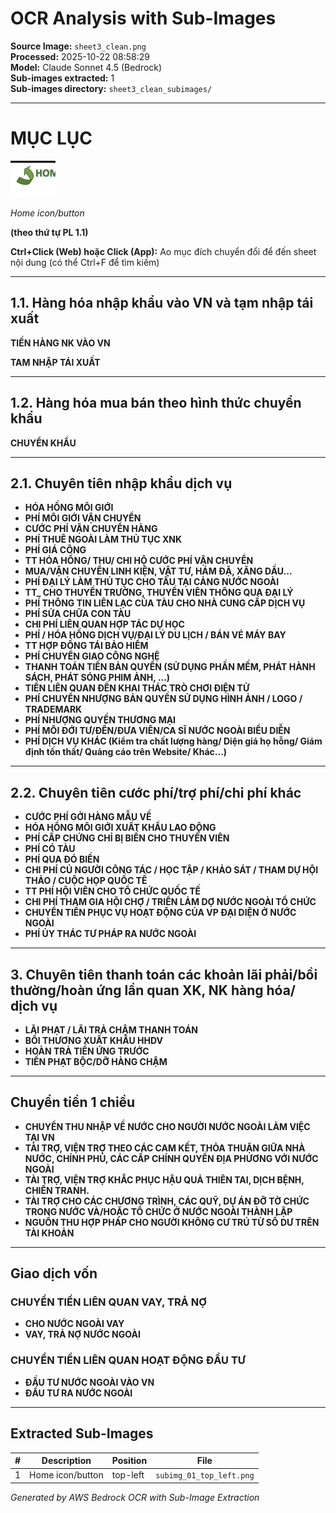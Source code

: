 # OCR Analysis with Sub-Images

**Source Image:** `sheet3_clean.png`  
**Processed:** 2025-10-22 08:58:29  
**Model:** Claude Sonnet 4.5 (Bedrock)  
**Sub-images extracted:** 1  
**Sub-images directory:** `sheet3_clean_subimages/`

---

# MỤC LỤC



![Home icon/button](sheet3_clean_subimages/subimg_01_top_left.png)

*Home icon/button*



**(theo thứ tự PL 1.1)**

**Ctrl+Click (Web) hoặc Click (App):** Ao mục đích chuyển đổi để đến sheet nội dung (có thể Ctrl+F để tìm kiếm)

---

## 1.1. Hàng hóa nhập khẩu vào VN và tạm nhập tái xuất
**TIỀN HÀNG NK VÀO VN**

**TAM NHẬP TÁI XUẤT**

---

## 1.2. Hàng hóa mua bán theo hình thức chuyển khẩu
**CHUYỂN KHẨU**

---

## 2.1. Chuyên tiên nhập khẩu dịch vụ

- **HÓA HỒNG MÔI GIỚI**
- **PHÍ MÔI GIỚI VẬN CHUYỂN**
- **CƯỚC PHÍ VẬN CHUYỂN HÀNG**
- **PHÍ THUÊ NGOÀI LÀM THỦ TỤC XNK**
- **PHÍ GIÁ CÔNG**
- **TT HÓA HỒNG/ THU/ CHI HỘ CƯỚC PHÍ VẬN CHUYỂN**
- **MUA/VẬN CHUYỂN LINH KIỆN, VẬT TƯ, HÁM ĐẶ, XĂNG DẦU...**
- **PHÍ ĐẠI LÝ LÀM THỦ TỤC CHO TẦU TẠI CẢNG NƯỚC NGOÀI**
- **TT_ CHO THUYỀN TRƯỞNG, THUYỀN VIÊN THÔNG QUA ĐẠI LÝ**
- **PHÍ THÔNG TIN LIÊN LẠC CỦA TÀU CHO NHÀ CUNG CẤP DỊCH VỤ**
- **PHÍ SỬA CHỮA CON TÀU**
- **CHI PHÍ LIÊN QUAN HỢP TÁC DỰ HỌC**
- **PHÍ / HÓA HỒNG DỊCH VỤ/ĐẠI LÝ DU LỊCH / BÁN VÉ MÁY BAY**
- **TT HỢP ĐỒNG TÁI BẢO HIỂM**
- **PHÍ CHUYỂN GIAO CÔNG NGHỆ**
- **THANH TOÁN TIỀN BẢN QUYỀN (SỬ DỤNG PHẦN MỀM, PHÁT HÀNH SÁCH, PHÁT SÓNG PHIM ẢNH, ...)**
- **TIỀN LIÊN QUAN ĐẾN KHAI THÁC TRÒ CHƠI ĐIỆN TỬ**
- **PHÍ CHUYỂN NHƯỢNG BẢN QUYỀN SỬ DỤNG HÌNH ẢNH / LOGO / TRADEMARK**
- **PHÍ NHƯỢNG QUYỀN THƯƠNG MẠI**
- **PHÍ MÔI ĐỚI TƯ/ĐẾN/ĐƯA VIÊN/CA SĨ NƯỚC NGOÀI BIỂU DIỄN**
- **PHÍ DỊCH VỤ KHÁC (Kiểm tra chất lượng hàng/ Diện giá họ hỗng/ Giám định tốn thất/ Quảng cáo trên Website/ Khác...)**

---

## 2.2. Chuyên tiên cước phí/trợ phí/chi phí khác

- **CƯỚC PHÍ GỞI HÀNG MẪU VỀ**
- **HÓA HỒNG MÔI GIỚI XUẤT KHẨU LAO ĐỘNG**
- **PHÍ CẤP CHỨNG CHỈ BỊ BIẾN CHO THUYỀN VIÊN**
- **PHÍ CÓ TÀU**
- **PHÍ QUA ĐÓ BIỀN**
- **CHI PHÍ CỦ NGƯỜI CÔNG TÁC / HỌC TẬP / KHẢO SÁT / THAM DỰ HỘI THẢO / CUỘC HỌP QUỐC TẾ**
- **TT PHÍ HỘI VIÊN CHO TỔ CHỨC QUỐC TẾ**
- **CHI PHÍ THAM GIA HỘI CHỢ / TRIỂN LẢM DỢ NƯỚC NGOÀI TỔ CHỨC**
- **CHUYỂN TIỀN PHỤC VỤ HOẠT ĐỘNG CỦA VP ĐẠI DIỆN Ở NƯỚC NGOÀI**
- **PHÍ ỦY THÁC TƯ PHÁP RA NƯỚC NGOÀI**

---

## 3. Chuyên tiên thanh toán các khoản lãi phải/bồi thường/hoàn ứng lần quan XK, NK hàng hóa/ dịch vụ

- **LÃI PHẠT / LÃI TRẢ CHẬM THANH TOÁN**
- **BỒI THƯƠNG XUẤT KHẨU HHDV**
- **HOÀN TRẢ TIỀN ỨNG TRƯỚC**
- **TIỀN PHẠT BỘC/DỠ HÀNG CHẬM**

---

## Chuyển tiền 1 chiều

- **CHUYỂN THU NHẬP VỀ NƯỚC CHO NGƯỜI NƯỚC NGOÀI LÀM VIỆC TẠI VN**
- **TÀI TRỢ, VIỆN TRỢ THEO CÁC CAM KẾT, THỎA THUẬN GIỮA NHÀ NƯỚC, CHÍNH PHỦ, CÁC CẤP CHÍNH QUYỀN ĐỊA PHƯƠNG VỚI NƯỚC NGOÀI**
- **TÀI TRỢ, VIỆN TRỢ KHẮC PHỤC HẬU QUẢ THIÊN TAI, DỊCH BỆNH, CHIẾN TRANH.**
- **TÀI TRỢ CHO CÁC CHƯƠNG TRÌNH, CÁC QUỸ, DỰ ÁN ĐỠ TỜ CHỨC TRONG NƯỚC VÀ/HOẶC TỔ CHỨC Ở NƯỚC NGOÀI THÀNH LẬP**
- **NGUỒN THU HỢP PHÁP CHO NGƯỜI KHÔNG CƯ TRÚ TỪ SỐ DƯ TRÊN TÀI KHOẢN**

---

## Giao dịch vốn

### CHUYỂN TIỀN LIÊN QUAN VAY, TRẢ NỢ
- **CHO NƯỚC NGOÀI VAY**
- **VAY, TRẢ NỢ NƯỚC NGOÀI**

### CHUYỂN TIỀN LIÊN QUAN HOẠT ĐỘNG ĐẦU TƯ
- **ĐẦU TƯ NƯỚC NGOÀI VÀO VN**
- **ĐẦU TƯ RA NƯỚC NGOÀI**

---

## Extracted Sub-Images


| # | Description | Position | File |
|---|-------------|----------|------|
| 1 | Home icon/button | top-left | `subimg_01_top_left.png` |


*Generated by AWS Bedrock OCR with Sub-Image Extraction*
